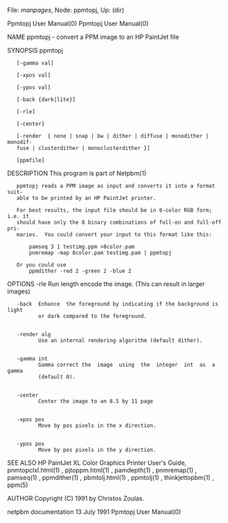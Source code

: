 File: *manpages*,  Node: ppmtopj,  Up: (dir)

Ppmtopj User Manual(0)                                  Ppmtopj User Manual(0)



NAME
       ppmtopj - convert a PPM image to an HP PaintJet file


SYNOPSIS
       ppmtopj

       [-gamma val]

       [-xpos val]

       [-ypos val]

       [-back {dark|lite}]

       [-rle]

       [-center]

       [-render  { none | snap | bw | dither | diffuse | monodither | monodif-
       fuse | clusterdither | monoclusterdither }]

       [ppmfile]


DESCRIPTION
       This program is part of Netpbm(1)

       ppmtopj reads a PPM image as input and converts it into a format  suit-
       able to be printed by an HP PaintJet printer.

       For best results, the input file should be in 8-color RGB form; i.e. it
       should have only the 8 binary combinations of full-on and full-off pri-
       maries.  You could convert your input to this format like this:

           pamseq 3 1 testimg.ppm >8color.pam
           pnmremap -map 8color.pam testimg.pam | ppmtopj

       Or you could use
           ppmdither -red 2 -green 2 -blue 2


OPTIONS
       -rle   Run length encode the image.  (This can result in larger images)


       -back  Enhance  the foreground by indicating if the background is light
              or dark compared to the foreground.


       -render alg
              Use an internal rendering algorithm (default dither).


       -gamma int
              Gamma correct the  image  using  the  integer  int  as  a  gamma
              (default 0).


       -center
              Center the image to an 8.5 by 11 page


       -xpos pos
              Move by pos pixels in the x direction.


       -ypos pos
              Move by pos pixels in the y direction.




SEE ALSO
       HP  PaintJet XL Color Graphics Printer User's Guide, pnmtopclxl.html(1)
       ,  pjtoppm.html(1)  ,  pamdepth(1)  ,   pnmremap(1)   ,   pamseq(1)   ,
       ppmdither(1) , pbmtolj.html(1) , ppmtolj(1) , thinkjettopbm(1) , ppm(5)



AUTHOR
       Copyright (C) 1991 by Christos Zoulas.



netpbm documentation             13 July 1991           Ppmtopj User Manual(0)
